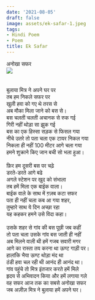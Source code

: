 ```yaml
---
date: '2021-08-05'
draft: false
image: assets/ek-safar-1.jpeg
tags:
- Hindi Poem
- Poem
title: Ek Safar
---
```

अनोखा सफर\
[![](https://lh3.googleusercontent.com/-y2PwNhks8V8/YQzF7e7RE7I/AAAAAAAAF9w/rH__zGqNAHEfV5_ErB02wfwjomq-uRgWACLcBGAsYHQ/s1600/1628227047957389-0.png)](https://lh3.googleusercontent.com/-y2PwNhks8V8/YQzF7e7RE7I/AAAAAAAAF9w/rH__zGqNAHEfV5_ErB02wfwjomq-uRgWACLcBGAsYHQ/s1600/1628227047957389-0.png)\
  \
  \
बुलाया मित्र ने अपने घर पर\
तब हम निकले सफर पर \
खुली हवा को गए थे तरस से\
अब मौका मिला जाने को बस से।\
बस चलती ‌चलती अचानक से रुक गई \
गिरी नहीं थोड़ा सा झुक गई \
बस का एक हिस्सा सड़क से फिसल गया\
नीचे उतरे तो पता चला एक टायर निकल गया\
निकला ही नहीं 100 मीटर आगे चला गया \
हमने शुक्राने किए जान बची सो भला हुआ।\
  \
फ़िर हम दूसरी बस पर चढ़े\
डरते-डरते आगे बढे\
अगले स्टेशन पर खुद को संभाला\
तब हमें मिला एक बाईक वाला।\
बाईक वाले के साथ में ग़ज़ब कटा सफर \
पता ही नहीं चला कब आ गया शहर,\
तुम्हारे साथ ये दिन अच्छा रहा\
यह कहकर हमने उसे विदा कहा।\
  \
उसके शहर से गांव की बस पूछी जब कहीं \
तो पता चला उसके गांव बस जाती ही नहीं \
अब मिलने वाली थी हमें गजब सवारी मगर \
आगे का रास्ता तय करना था ऊण्ट गाड़ी पर।\
हालांकि भैया ऊण्ट थोड़ा मंद था \
ठंडी हवा चल रही थी आनंद ही आनंद था।\
गांव पहुंचे तो मित्र इंतजार करते हमें मिले \
हृदय से अभिवादन किया और हमें लगाया गले \
वह सफर आज तक का सबसे अनोखा सफर \
जब अज़ीज़ मित्र ने बुलाया हमें अपने घर।